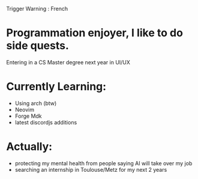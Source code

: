 Trigger Warning : French

# Programmation enjoyer, I like to do side quests.
Entering in a CS Master degree next year in UI/UX

# Currently Learning:
- Using arch (btw)
- Neovim
- Forge Mdk
- latest discordjs additions

# Actually:
- protecting my mental health from people saying AI will take over my job
- searching an internship in Toulouse/Metz for my next 2 years
